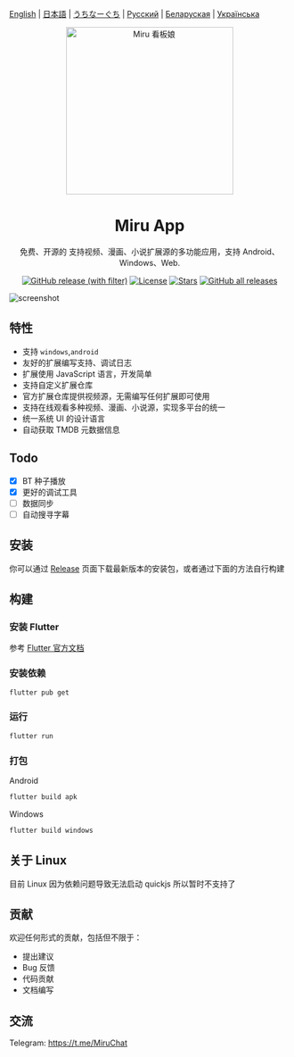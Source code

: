 [English](README.md) | [日本語](README-ja.md) | [うちなーぐち](README-ryu.md) | [Русский](README-ru.md) | [Беларуская](README-be.md) | [Українська](README-uk.md)

<div align="center">
  <img width="300" src="./assets/icon/logo.png" alt="Miru 看板娘"/>
</div>

<h1 align="center">Miru App</h1>

<p align="center">免费、开源的 支持视频、漫画、小说扩展源的多功能应用，支持 Android、Windows、Web.</p>

<div align="center">

[![GitHub release (with filter)](https://img.shields.io/github/v/release/miru-project/miru-app)](https://github.com/miru-project/miru-app/releases/latest)
[![License](https://img.shields.io/github/license/miru-project/miru-app)](https://github.com/miru-project/miru-app/blob/main/LICENSE)
[![Stars](https://img.shields.io/github/stars/miru-project/miru-app)](https://github.com/miru-project/miru-app/stargazers)
[![GitHub all releases](https://img.shields.io/github/downloads/miru-project/miru-app/total)](https://github.com/miru-project/miru-app/releases/latest)

</div>

![screenshot](assets/screenshot/screenshot.webp)

## 特性

- 支持 `windows`,`android`
- 友好的扩展编写支持、调试日志
- 扩展使用 JavaScript 语言，开发简单
- 支持自定义扩展仓库
- 官方扩展仓库提供视频源，无需编写任何扩展即可使用
- 支持在线观看多种视频、漫画、小说源，实现多平台的统一
- 统一系统 UI 的设计语言
- 自动获取 TMDB 元数据信息

## Todo

- [x] BT 种子播放
- [x] 更好的调试工具
- [ ] 数据同步
- [ ] 自动搜寻字幕

## 安装

你可以通过 [Release](https://github.com/miru-project/miru-app/releases/latest) 页面下载最新版本的安装包，或者通过下面的方法自行构建

## 构建

### 安装 Flutter

参考 [Flutter 官方文档](https://flutter.dev/docs/get-started/install)

### 安装依赖

```bash
flutter pub get
```

### 运行

```bash
flutter run
```

### 打包

Android

```bash
flutter build apk
```

Windows

```bash
flutter build windows
```

## 关于 Linux

目前 Linux 因为依赖问题导致无法启动 quickjs 所以暂时不支持了

## 贡献

欢迎任何形式的贡献，包括但不限于：

- 提出建议
- Bug 反馈
- 代码贡献
- 文档编写

## 交流

Telegram: <https://t.me/MiruChat>
